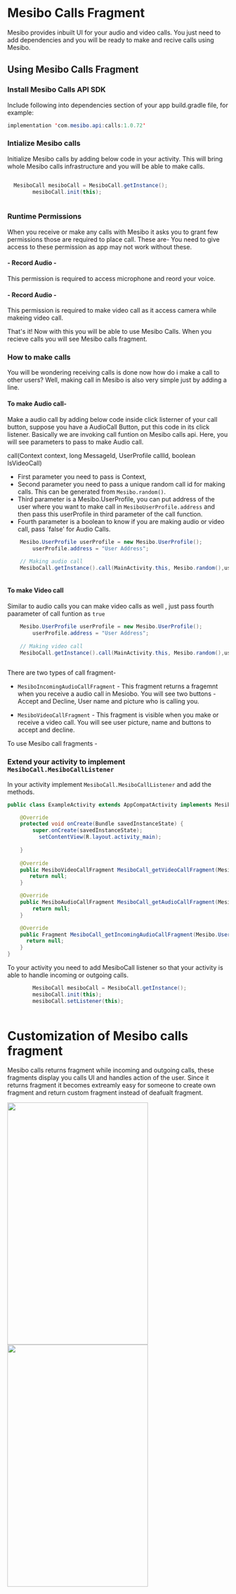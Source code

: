# Mesibo Calls Fragment
Mesibo provides inbuilt UI for your audio and video calls. You just need to add dependencies and you will be ready to make and recive calls using Mesibo. 

## Using Mesibo Calls Fragment


### Install Mesibo Calls API SDK
Include following into dependencies section of your app build.gradle file, for example:

```java
implementation 'com.mesibo.api:calls:1.0.72'

```

### Intialize Mesibo calls
Initialize Mesibo calls by adding below code in your activity. This will bring whole Mesibo calls infrastructure and you will be able to make calls. 

```java

  MesiboCall mesiboCall = MesiboCall.getInstance();
        mesiboCall.init(this);
        
```

### Runtime Permissions

When you receive or make any calls with Mesibo it asks you to grant few permissions those are required to place call. These are- 
You need to give access to these permission as app may not work without these.

#### - Record Audio - 
This permission is required to access microphone and reord your voice.

#### - Record Audio -
This permission is required to make video call as it access camera while makeing video call.



That's it! Now with this you will be able to use Mesibo Calls. When you recieve calls you will see Mesibo calls fragment.

### How to make calls

You will be wondering receiving calls is done now how do i make a call to other users? Well, making call in Mesibo is also very simple just by adding a line.

#### To make Audio call-

Make a audio call by adding below code inside click listerner of your call button, suppose you have a AudioCall Button, put this code in its click listener. Basically we are invoking call funtion on Mesibo calls api. Here, you will see parameters to pass to make Audio call.

call(Context context, long MessageId, UserProfile callId, boolean IsVideoCall)

- First parameter you need to pass is Context,
- Second parameter you need to pass a unique random call id for making calls. This can be generated from `Mesibo.random()`.
- Third parameter is a Mesibo.UserProfile, you can put address of the user where you want to make call 
  in `MesiboUserProfile.address` and then pass this userProfile in third parameter of the call function.
- Fourth parameter is a boolean to know if you are making audio or video call, pass `false' for Audio Calls.
	
	 

```java
	Mesibo.UserProfile userProfile = new Mesibo.UserProfile();
        userProfile.address = "User Address";
	
	// Making audio call
	MesiboCall.getInstance().call(MainActivity.this, Mesibo.random(),userProfile, false);
	

```


#### To make Video call

Similar to audio calls you can make video calls as well , just pass fourth paarameter of call funtion as `true`

```java
	Mesibo.UserProfile userProfile = new Mesibo.UserProfile();
        userProfile.address = "User Address";
	
	// Making video call
	MesiboCall.getInstance().call(MainActivity.this, Mesibo.random(),userProfile, true);
	

```





There are two types of call fragment-

- `MesiboIncomingAudioCallFragment` - This fragment returns a fragemnt when you receive a audio call in Mesiobo. You will see two buttons - Accept and Decline, User name and picture who is calling you.

- `MesiboVideoCallFragment` - This fragment is visible when you make or receive a video call. You will see user picture, name and buttons to accept and decline.


To use Mesibo call fragments - 





### Extend your activity to implement `MesiboCall.MesiboCallListener`
In your activity implement  `MesiboCall.MesiboCallListener` and add the methods.

```java 
public class ExampleActivity extends AppCompatActivity implements MesiboCall.MesiboCallListener {

    @Override
    protected void onCreate(Bundle savedInstanceState) {
        super.onCreate(savedInstanceState);
	      setContentView(R.layout.activity_main);
	        
    }
    
    @Override
    public MesiboVideoCallFragment MesiboCall_getVideoCallFragment(Mesibo.UserProfile userProfile) {
       return null;
    }

    @Override
    public MesiboAudioCallFragment MesiboCall_getAudioCallFragment(Mesibo.UserProfile userProfile) {
        return null;
    }

    @Override
    public Fragment MesiboCall_getIncomingAudioCallFragment(Mesibo.UserProfile userProfile) {
      return null;
    }
}

```

To your activity you need to add MesiboCall listener so that your activity is able to handle incoming or outgoing calls.

```java
        MesiboCall mesiboCall = MesiboCall.getInstance();
        mesiboCall.init(this);
        mesiboCall.setListener(this);
        
```



# Customization of Mesibo calls fragment

Mesibo calls returns fragment while incoming and outgoing calls, these fragments display you calls UI and handles action of the user. Since it returns fragment it becomes extreamly easy for someone to create own fragment and return custom fragment instead of deafualt fragment. 

<img src="https://github.com/Nagendra1997/mesibo-documentation/blob/master/audio_call.png" width="320" height="550">


<img src="https://github.com/Nagendra1997/mesibo-documentation/blob/master/video_call.png" width="320" height="550">

